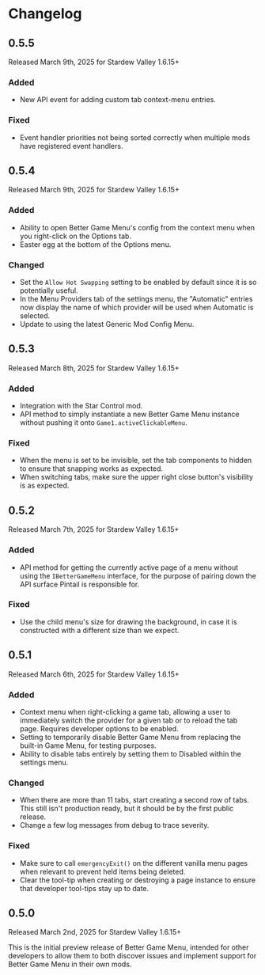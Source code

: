 # Changelog

## 0.5.5
Released March 9th, 2025 for Stardew Valley 1.6.15+

### Added
* New API event for adding custom tab context-menu entries.

### Fixed
* Event handler priorities not being sorted correctly when
  multiple mods have registered event handlers.


## 0.5.4
Released March 9th, 2025 for Stardew Valley 1.6.15+

### Added
* Ability to open Better Game Menu's config from the context menu
  when you right-click on the Options tab.
* Easter egg at the bottom of the Options menu.

### Changed
* Set the `Allow Hot Swapping` setting to be enabled by default
  since it is so potentially useful.
* In the Menu Providers tab of the settings menu, the "Automatic"
  entries now display the name of which provider will be used
  when Automatic is selected.
* Update to using the latest Generic Mod Config Menu.


## 0.5.3
Released March 8th, 2025 for Stardew Valley 1.6.15+

### Added
* Integration with the Star Control mod.
* API method to simply instantiate a new Better Game Menu instance
  without pushing it onto `Game1.activeClickableMenu`.

### Fixed
* When the menu is set to be invisible, set the tab components to
  hidden to ensure that snapping works as expected.
* When switching tabs, make sure the upper right close button's
  visibility is as expected.


## 0.5.2
Released March 7th, 2025 for Stardew Valley 1.6.15+

### Added
* API method for getting the currently active page of a menu
  without using the `IBetterGameMenu` interface, for the purpose
  of pairing down the API surface Pintail is responsible for.

### Fixed
* Use the child menu's size for drawing the background, in case it
  is constructed with a different size than we expect.


## 0.5.1
Released March 6th, 2025 for Stardew Valley 1.6.15+

### Added
* Context menu when right-clicking a game tab, allowing a user to
  immediately switch the provider for a given tab or to reload the
  tab page. Requires developer options to be enabled.
* Setting to temporarily disable Better Game Menu from replacing
  the built-in Game Menu, for testing purposes.
* Ability to disable tabs entirely by setting them to Disabled
  within the settings menu.

### Changed
* When there are more than 11 tabs, start creating a second row
  of tabs. This still isn't production ready, but it should be
  by the first public release.
* Change a few log messages from debug to trace severity.

### Fixed
* Make sure to call `emergencyExit()` on the different vanilla
  menu pages when relevant to prevent held items being deleted.
* Clear the tool-tip when creating or destroying a page instance
  to ensure that developer tool-tips stay up to date.


## 0.5.0
Released March 2nd, 2025 for Stardew Valley 1.6.15+

This is the initial preview release of Better Game Menu, intended for
other developers to allow them to both discover issues and implement
support for Better Game Menu in their own mods.
